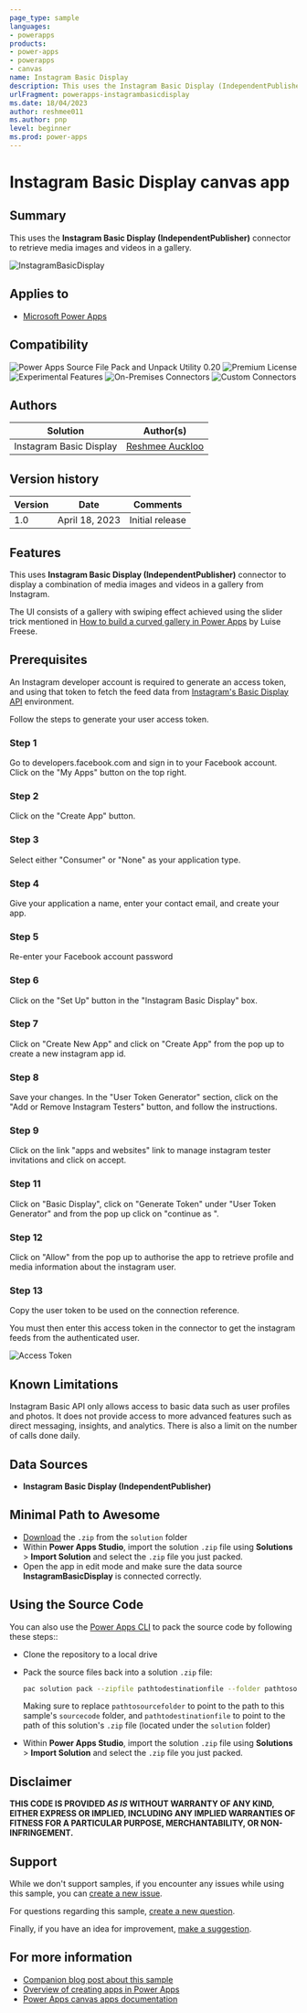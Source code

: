 ```yaml
---
page_type: sample
languages:
- powerapps
products:
- power-apps
- powerapps
- canvas
name: Instagram Basic Display
description: This uses the Instagram Basic Display (IndependentPublisher) to display instagram posts in a gallery.
urlFragment: powerapps-instagrambasicdisplay
ms.date: 18/04/2023
author: reshmee011
ms.author: pnp
level: beginner
ms.prod: power-apps
---
```


# Instagram Basic Display canvas app

## Summary

This uses the **Instagram Basic Display (IndependentPublisher)** connector to retrieve media images and videos in a gallery.

![InstagramBasicDisplay](assets/Preview.png)  

## Applies to

* [Microsoft Power Apps](https://docs.microsoft.com/powerapps/)

## Compatibility

![Power Apps Source File Pack and Unpack Utility 0.20](https://img.shields.io/badge/Packing%20Tool-0.20-green.svg)
![Premium License](https://img.shields.io/badge/Premium%20License-Required-red.svg "Premium Power Apps license required")
![Experimental Features](https://img.shields.io/badge/Experimental%20Features-No-green.svg "Does not rely on experimental features")
![On-Premises Connectors](https://img.shields.io/badge/On--Premises%20Connectors-No-green.svg "Does not use on-premise connectors")
![Custom Connectors](https://img.shields.io/badge/Custom%20Connectors-Not%20Required-green.svg "Does not use custom connectors")

## Authors

Solution|Author(s)
--------|---------
Instagram Basic Display | [Reshmee Auckloo](https://github.com/reshmee011)

## Version history

Version|Date|Comments
-------|----|--------
1.0|April 18, 2023|Initial release

## Features

This uses **Instagram Basic Display (IndependentPublisher)** connector to display a combination of media images and videos in a gallery from Instagram.

The UI consists of a gallery with swiping effect achieved using the slider trick mentioned in [How to build a curved gallery in Power Apps](https://www.m365princess.com/blogs/build-curved-gallery-power-apps/) by Luise Freese.

## Prerequisites

An Instagram developer account is required to generate an access token, and using that token to fetch the feed data from [Instagram's Basic Display API](https://developers.facebook.com/docs/instagram-basic-display-api/overview#instagram-user-access-tokens) environment.

Follow the steps to generate your user access token.

### Step 1

Go to developers.facebook.com and sign in to your Facebook account. Click on the "My Apps" button on the top right.

### Step 2

Click on the "Create App" button.

### Step 3

Select either "Consumer" or "None" as your application type.

### Step 4

Give your application a name, enter your contact email, and create your app.

### Step 5

Re-enter your Facebook account password

### Step 6

Click on the "Set Up" button in the "Instagram Basic Display" box.

### Step 7

Click on "Create New App" and click on "Create App" from the pop up to create a new instagram app id.

### Step 8

Save your changes. In the "User Token Generator" section, click on the "Add or Remove Instagram Testers" button, and follow the instructions.

### Step 9

Click on the link "apps and websites" link to manage instagram tester invitations and click on accept.

### Step 11

Click on "Basic Display", click on "Generate Token" under "User Token Generator" and from the pop up click on "continue as <testername>".

### Step 12

Click on "Allow" from the pop up to authorise the app to retrieve profile and media information about the instagram user.

### Step 13

Copy the user token to be used on the connection reference.

You must then enter this access token in the connector to get the instagram feeds from the authenticated user.

![Access Token](assets/AccessToken.png)

## Known Limitations

Instagram Basic API only allows access to basic data such as user profiles and photos. It does not provide access to more advanced features such as direct messaging, insights, and analytics.
There is also a limit on the number of calls done daily.

## Data Sources

* **Instagram Basic Display (IndependentPublisher)**

## Minimal Path to Awesome

* [Download](./solution/solution.zip) the `.zip` from the `solution` folder
* Within **Power Apps Studio**, import the solution `.zip` file using **Solutions** > **Import Solution** and select the `.zip` file you just packed.
* Open the app in edit mode and make sure the data source **InstagramBasicDisplay** is connected correctly.

## Using the Source Code

You can also use the [Power Apps CLI](https://docs.microsoft.com/powerapps/developer/data-platform/powerapps-cli) to pack the source code by following these steps::

* Clone the repository to a local drive
* Pack the source files back into a solution `.zip` file:

  ```bash
  pac solution pack --zipfile pathtodestinationfile --folder pathtosourcefolder --processCanvasApps
  ```

  Making sure to replace `pathtosourcefolder` to point to the path to this sample's `sourcecode` folder, and `pathtodestinationfile` to point to the path of this solution's `.zip` file (located under the `solution` folder)
* Within **Power Apps Studio**, import the solution `.zip` file using **Solutions** > **Import Solution** and select the `.zip` file you just packed.

## Disclaimer

**THIS CODE IS PROVIDED *AS IS* WITHOUT WARRANTY OF ANY KIND, EITHER EXPRESS OR IMPLIED, INCLUDING ANY IMPLIED WARRANTIES OF FITNESS FOR A PARTICULAR PURPOSE, MERCHANTABILITY, OR NON-INFRINGEMENT.**

## Support

While we don't support samples, if you encounter any issues while using this sample, you can [create a new issue](https://github.com/pnp/powerapps-samples/issues/new?assignees=&labels=Needs%3A+Triage+%3Amag%3A%2Ctype%3Abug-suspected&template=bug-report.yml&sample=instagram-basic-display&authors=@reshmee011&title=instagram-basic-display%20-%20).

For questions regarding this sample, [create a new question](https://github.com/pnp/powerapps-samples/issues/new?assignees=&labels=Needs%3A+Triage+%3Amag%3A%2Ctype%3Abug-suspected&template=question.yml&sample=instagram-basic-display&authors=@reshmee011&title=instagram-basic-display%20-%20).

Finally, if you have an idea for improvement, [make a suggestion](https://github.com/pnp/powerapps-samples/issues/new?assignees=&labels=Needs%3A+Triage+%3Amag%3A%2Ctype%3Abug-suspected&template=suggestion.yml&sample=instagram-basic-display&authors=@reshmee011&title=instagram-basic-display%20-%20).

## For more information

* [Companion blog post about this sample](https://www.m365princess.com/blogs/build-powerapps-progressbar-component/)
* [Overview of creating apps in Power Apps](https://docs.microsoft.com/powerapps/maker/)
* [Power Apps canvas apps documentation](https://docs.microsoft.com/powerapps/maker/canvas-apps/)

